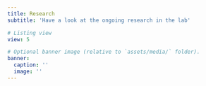 ```yaml
---
title: Research
subtitle: 'Have a look at the ongoing research in the lab'

# Listing view
view: 5

# Optional banner image (relative to `assets/media/` folder).
banner:
  caption: ''
  image: ''
---
```

